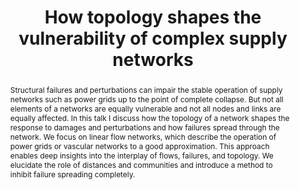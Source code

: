 ---
layout: talk
title:  How topology shapes the vulnerability of complex supply networks
name: Dirk Witthaut 
talk-url: 
abstract: Structural failures and perturbations can impair the stable operation of supply networks such as power grids up to the point of complete collapse. But not all elements of a networks are equally vulnerable and not all nodes and links are equally affected. In this talk I discuss how the topology of a network shapes the response to damages and perturbations and how failures spread through the network. We focus on linear flow networks, which describe the operation of power grids or vascular networks to a good approximation. This approach enables deep insights into the interplay of flows, failures, and topology. We elucidate the role of distances and communities and introduce a method to inhibit failure spreading completely. 
invited: yes
session: invited-2
---